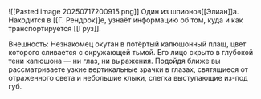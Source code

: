 ![[Pasted image 20250717200915.png]]
Один из шпионов[[Элиан]]а. Находится в [[Г. Рендрок]]е, узнаёт информацию об том, куда и как транспортируется [[Груз]].

Внешность: Незнакомец окутан в потёртый капюшонный плащ, цвет которого сливается с окружающей тьмой. Его лицо скрыто в глубокой тени капюшона — ни глаз, ни выражения.
Подойдя ближе вы рассматриваете узкие вертикальные зрачки в глазах, святящиеся от отраженного света и небольшие клыки, слегка выступающие из-под губ.